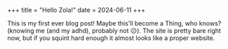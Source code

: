 +++
title = "Hello Zola!"
date = 2024-06-11
+++

This is my first ever blog post!
Maybe this'll become a Thing, who knows?
(knowing me (and my adhd), probably not :pensive:).
The site is pretty bare right now, but if you squint hard enough it almost looks like a proper website.

